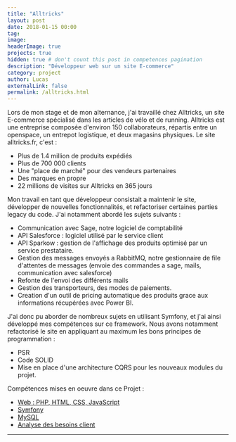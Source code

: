```yaml
---
title: "Alltricks"
layout: post
date: 2018-01-15 00:00
tag:
image:
headerImage: true
projects: true
hidden: true # don't count this post in competences pagination
description: "Développeur web sur un site E-commerce"
category: project
author: Lucas
externalLink: false
permalink: /alltricks.html
---
```


Lors de mon stage et de mon alternance, j'ai travaillé chez Alltricks, un site E-commerce spécialisé
dans les articles de vélo et de running.
Alltricks est une entreprise composée d'environ 150 collaborateurs, répartis entre un openspace,
un entrepot logistique, et deux magasins physiques.
Le site alltricks.fr, c'est :
- Plus de 1.4 million de produits expédiés
- Plus de 700 000 clients
- Une "place de marché" pour des vendeurs partenaires
- Des marques en propre
- 22 millions de visites sur Alltricks en 365 jours

Mon travail en tant que développeur consistait a maintenir le site, développer de nouvelles fonctionnalités, et refactoriser certaines parties legacy du code.
J'ai notamment abordé les sujets suivants :
- Communication avec Sage, notre logiciel de comptabilité
- API Salesforce : logiciel utilisé par le service client
- API Sparkow : gestion de l'affichage des produits optimisé par un service prestataire.
- Gestion des messages envoyés a RabbitMQ, notre gestionnaire de file d'attentes de messages (envoie des commandes a sage, mails, communication avec salesforce)
- Refonte de l'envoi des différents mails
- Gestion des transporteurs, des modes de paiements.
- Creation d'un outil de pricing automatique des produits grace aux informations récupérées
avec Power BI.

J'ai donc pu aborder de nombreux sujets en utilisant Symfony, et j'ai ainsi développé mes compétences sur ce framework. Nous avons notamment refactorisé le site en appliquant au maximum les bons principes de programmation :
- PSR
- Code SOLID
- Mise en place d'une architecture CQRS pour les nouveaux modules du projet.

Compétences mises en oeuvre dans ce Projet :

- [Web : PHP, HTML, CSS, JavaScript]({{site.url}}/myportfolio/web)
- [Symfony]({{site.url}}/myportfolio/symfony)
- [MySQL]({{site.url}}/myportfolio/mysql)
- [Analyse des besoins client]({{site.url}}/myportfolio/analyse-besoin)



---
